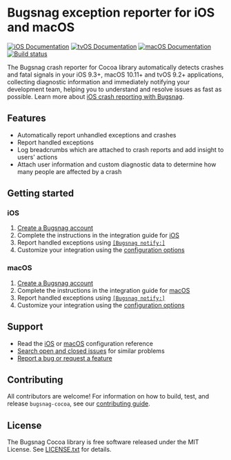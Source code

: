 # Bugsnag exception reporter for iOS and macOS
[![iOS Documentation](https://img.shields.io/badge/ios_documentation-latest-blue.svg)](http://docs.bugsnag.com/platforms/ios/)
[![tvOS Documentation](https://img.shields.io/badge/tvos_documentation-latest-blue.svg)](http://docs.bugsnag.com/platforms/tvos/)
[![macOS Documentation](https://img.shields.io/badge/macos_documentation-latest-blue.svg)](http://docs.bugsnag.com/platforms/macos/)
[![Build status](https://badge.buildkite.com/bc15523ca2dc56d1a9fd61a1c0e93b99adba62f229a1c3379b.svg?branch=master)](https://buildkite.com/bugsnag/bugsnag-cocoa)

The Bugsnag crash reporter for Cocoa library automatically detects crashes and fatal signals in your iOS 9.3+, macOS 10.11+ and tvOS 9.2+ applications, collecting diagnostic information and immediately notifying your development team, helping you to understand and resolve issues as fast as possible. Learn more about [iOS crash reporting with Bugsnag](https://www.bugsnag.com/platforms/ios-crash-reporting/).

## Features

* Automatically report unhandled exceptions and crashes
* Report handled exceptions
* Log breadcrumbs which are attached to crash reports and add insight to users' actions
* Attach user information and custom diagnostic data to determine how many people are affected by a crash


## Getting started

### iOS

1. [Create a Bugsnag account](https://bugsnag.com)
1. Complete the instructions in the integration guide for [iOS](http://docs.bugsnag.com/platforms/ios/)
1. Report handled exceptions using [`[Bugsnag notify:]`](http://docs.bugsnag.com/platforms/ios/reporting-handled-exceptions/)
1. Customize your integration using the [configuration options](http://docs.bugsnag.com/platforms/ios/configuration-options/)

### macOS

1. [Create a Bugsnag account](https://bugsnag.com)
1. Complete the instructions in the integration guide for [macOS](http://docs.bugsnag.com/platforms/macos/)
1. Report handled exceptions using [`[Bugsnag notify:]`](http://docs.bugsnag.com/platforms/macos/reporting-handled-exceptions/)
1. Customize your integration using the [configuration options](http://docs.bugsnag.com/platforms/macos/configuration-options/)

## Support

* Read the [iOS](http://docs.bugsnag.com/platforms/ios/configuration-options) or [macOS](http://docs.bugsnag.com/platforms/macos/configuration-options) configuration reference
* [Search open and closed issues](https://github.com/bugsnag/bugsnag-cocoa/issues?utf8=✓&q=is%3Aissue) for similar problems
* [Report a bug or request a feature](https://github.com/bugsnag/bugsnag-cocoa/issues/new)


## Contributing

All contributors are welcome! For information on how to build, test,
and release `bugsnag-cocoa`, see our
[contributing guide](https://github.com/bugsnag/bugsnag-cocoa/blob/master/CONTRIBUTING.md).


## License

The Bugsnag Cocoa library is free software released under the MIT License.
See [LICENSE.txt](https://github.com/bugsnag/bugsnag-cocoa/blob/master/LICENSE.txt)
for details.
